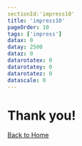 ```yaml
---
sectionId:'impress10'
title: 'impress10'
pageOrder: 10
tags: ['impress']
datax: 0
datay: 2500
dataz: 0
datarotatex: 0
datarotatey: 0
datarotatez: 0
datascale: 0
---
```


# Thank you!
[Back to Home](/)